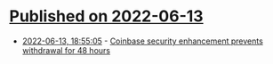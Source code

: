 # [Published on 2022-06-13](index.md)

* [2022-06-13, 18:55:05](https://news.ycombinator.com/item?id=31729939) - [Coinbase security enhancement prevents withdrawal for 48 hours](https://help.coinbase.com/en/pro/privacy-and-security/other/coinbase-pro-security-enhancements)
